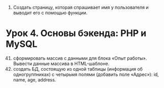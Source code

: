 1. Создать страницу, которая спрашивает имя у пользователя и выводит его с помощью функции.


# Урок 4. Основы бэкенда: PHP и MySQL
41. сформировать массив с данными для блока «Опыт работы».
Вывести данные массива в HTML-шаблоне.
42. создать БД, состоящую из одной таблицы (информация об одногруппниках) с четырьмя полями (добавить поле «Адрес»): id, name, age, address.